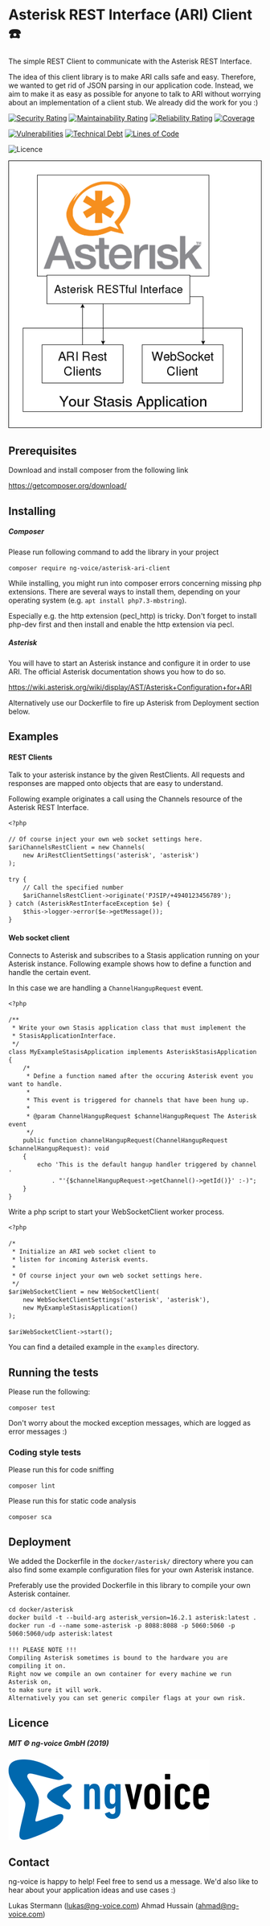 # Asterisk REST Interface (ARI) Client :telephone:

The simple REST Client to communicate with the Asterisk REST Interface. 

The idea of this client library is to make ARI calls safe and easy. 
Therefore, we wanted to get rid of 
JSON parsing in our application code. Instead, we aim to make it as easy as possible 
for anyone to talk to ARI without 
worrying about an implementation of a client stub. We already did the work for you :)

[![Security Rating](https://sonarcloud.io/api/project_badges/measure?project=ngvoice_asterisk-ari-client&metric=security_rating)](https://sonarcloud.io/dashboard?id=ngvoice_asterisk-ari-client)
[![Maintainability Rating](https://sonarcloud.io/api/project_badges/measure?project=ngvoice_asterisk-ari-client&metric=sqale_rating)](https://sonarcloud.io/dashboard?id=ngvoice_asterisk-ari-client)
[![Reliability Rating](https://sonarcloud.io/api/project_badges/measure?project=ngvoice_asterisk-ari-client&metric=reliability_rating)](https://sonarcloud.io/dashboard?id=ngvoice_asterisk-ari-client)
[![Coverage](https://sonarcloud.io/api/project_badges/measure?project=ngvoice_asterisk-ari-client&metric=coverage)](https://sonarcloud.io/dashboard?id=ngvoice_asterisk-ari-client)

[![Vulnerabilities](https://sonarcloud.io/api/project_badges/measure?project=ngvoice_asterisk-ari-client&metric=vulnerabilities)](https://sonarcloud.io/dashboard?id=ngvoice_asterisk-ari-client)
[![Technical Debt](https://sonarcloud.io/api/project_badges/measure?project=ngvoice_asterisk-ari-client&metric=sqale_index)](https://sonarcloud.io/dashboard?id=ngvoice_asterisk-ari-client)
[![Lines of Code](https://sonarcloud.io/api/project_badges/measure?project=ngvoice_asterisk-ari-client&metric=ncloc)](https://sonarcloud.io/dashboard?id=ngvoice_asterisk-ari-client)

![Licence](https://img.shields.io/badge/licence-MIT-blue.svg)

![](images/AriClientSketch.png)

## Prerequisites
Download and install composer from the following link

https://getcomposer.org/download/

## Installing

##### Composer
Please run following command to add the library in your project

`composer require ng-voice/asterisk-ari-client`

While installing, you might run into composer errors concerning missing php extensions.
There are several ways to install them, depending on your operating system (e.g. `apt install php7.3-mbstring`).

Especially e.g. the http extension (pecl_http) is tricky.
Don't forget to install php-dev first and then install and enable the http extension via pecl.

##### Asterisk
You will have to start an Asterisk instance and configure it in order to use ARI.
The official Asterisk documentation shows you how to do so. 

https://wiki.asterisk.org/wiki/display/AST/Asterisk+Configuration+for+ARI

Alternatively use our Dockerfile to fire up Asterisk from Deployment section below.

## Examples

#### REST Clients
Talk to your asterisk instance by the given RestClients.
All requests and responses are mapped onto objects that are easy to understand.

Following example originates a call using the Channels resource of the
Asterisk REST Interface.

    <?php

    // Of course inject your own web socket settings here.
    $ariChannelsRestClient = new Channels(
        new AriRestClientSettings('asterisk', 'asterisk')
    );

    try {
        // Call the specified number
        $ariChannelsRestClient->originate('PJSIP/+4940123456789');
    } catch (AsteriskRestInterfaceException $e) {
        $this->logger->error($e->getMessage());
    }

#### Web socket client

Connects to Asterisk and subscribes to a 
Stasis application running on your Asterisk instance. Following example shows 
how to define a function and handle the certain event. 

In this case we are handling a `ChannelHangupRequest` event.
    
    <?php

    /**
     * Write your own Stasis application class that must implement the
     * StasisApplicationInterface.
     */
    class MyExampleStasisApplication implements AsteriskStasisApplication
    {
        /*
         * Define a function named after the occuring Asterisk event you want to handle.
         *
         * This event is triggered for channels that have been hung up.
         *
         * @param ChannelHangupRequest $channelHangupRequest The Asterisk event
         */     
        public function channelHangupRequest(ChannelHangupRequest $channelHangupRequest): void
        {
            echo 'This is the default hangup handler triggered by channel '
                . "'{$channelHangupRequest->getChannel()->getId()}' :-)";
        } 
    }

Write a php script to start your WebSocketClient worker process.

    <?php

    /*
     * Initialize an ARI web socket client to
     * listen for incoming Asterisk events.
     *
     * Of course inject your own web socket settings here.
     */
    $ariWebSocketClient = new WebSocketClient(
        new WebSocketClientSettings('asterisk', 'asterisk'),
        new MyExampleStasisApplication()
    );

    $ariWebSocketClient->start();


You can find a detailed example in the `examples` directory.


## Running the tests

Please run the following:

`composer test`

Don't worry about the mocked exception messages, which are logged as error messages :)

### Coding style tests

Please run this for code sniffing

`composer lint `

Please run this for static code analysis

`composer sca`

## Deployment

We added the Dockerfile in the `docker/asterisk/` directory where you can also find some 
example configuration files for your own Asterisk instance.

Preferably use the provided Dockerfile in this library to compile your own 
Asterisk container.
    
    cd docker/asterisk
    docker build -t --build-arg asterisk_version=16.2.1 asterisk:latest .
    docker run -d --name some-asterisk -p 8088:8088 -p 5060:5060 -p 5060:5060/udp asterisk:latest

    !!! PLEASE NOTE !!!
    Compiling Asterisk sometimes is bound to the hardware you are compiling it on.
    Right now we compile an own container for every machine we run Asterisk on,
    to make sure it will work.
    Alternatively you can set generic compiler flags at your own risk.

## Licence

##### MIT © ng-voice GmbH (2019)

![](images/ng-voice-logo.png)

## Contact
ng-voice is happy to help! Feel free to send us a message.
We'd also like to hear about your application ideas and use cases :)

Lukas Stermann (lukas@ng-voice.com)
Ahmad Hussain  (ahmad@ng-voice.com)